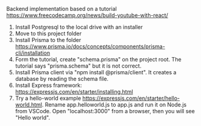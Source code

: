 Backend implementation based on a tutorial https://www.freecodecamp.org/news/build-youtube-with-react/
1. Install Postgresql to the local drive with an installer    
2. Move to this project folder  
3. Install Prisma to the folder https://www.prisma.io/docs/concepts/components/prisma-cli/installation  
4. Form the tutorial, create "schema.prisma" on the project root. The tutorial says "prisma.schema" but it is not correct.
5. Install Prisma client via "npm install @prisma/client". It creates a database by reading the schema file.
6. Install Express framework: https://expressjs.com/en/starter/installing.html
7. Try a hello-world example https://expressjs.com/en/starter/hello-world.html. Rename app.helloworld.js to app.js and run it on Node.js from VSCode. Open "localhost:3000" from a browser, then you will see "Hello world".

